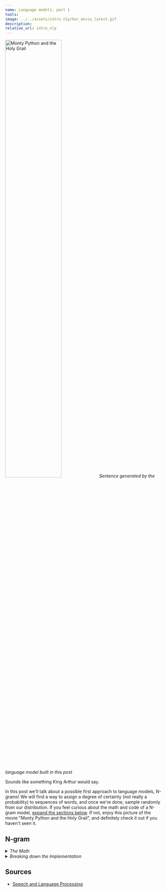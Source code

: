 ```yaml
---
name: Language models, part 1
tools:
image: ../../assets/intro_nlp/her_movie_latest.gif
description:
relative_url: intro_nlp
---
```

<p>
<img src="../../assets/intro_nlp/monty_python_random_sentence.png" style="width: 60%" alt="Monty Python and the Holy Grail" description="Sentence generated by the language model built in this post"><em>Sentence generated by the language model built in this post</em>
</p>

Sounds like something King Arthur would say.

In this post we'll talk about a possible first approach to language models, N-grams!
We will find a way to assign a degree of certainty (not really a probability) to sequences of words, and once we're done, sample randomly from our distribution.
If you feel curious about the math and code of a N-gram model, <ins>expand the sections below</ins>.
If not, enjoy this picture of the movie "Monty Python and the Holy Grail", and definitely check it out if you haven't seen it.

## N-gram
<details closed>
<summary markdown="span"><em>The Math</em></summary>
<br>
A language model is a function that maps a sentence into a degree of certainty. 
Usually we normalize it to be between zero and one, so it resembles a probability but it's not.
A N-gram is the simplest language model, so let's start there.
We also call n-gram a sequence of size n:

$$
\begin{align*}
\vec{w}&=w_{1}^{n}=(w_{1},w_{2},\ldots,w_{n})\\
f(\vec{w})&=p
\end{align*}
$$

The standard way to compute a probability of a sequence of events is through the chain rule:

$$
\begin{align*}
f\left(w_{1}^{n}\right) &=f((w_{1},w_{2},\ldots,w_{N}))\\
&=f\left(w_{1}\right) f\left(w_{2} | w_{1}\right) f\left(w_{3} | w_{1}^{2}\right) \ldots f\left(w_{n} | w_{1}^{n-1}\right) \\
&=\prod_{k=1}^{n} f\left(w_{k} | w_{1}^{k-1}\right)
\end{align*}
$$

How to compute the degree of certainty of a word $w_{k}$ given a context $w_{1}^{k-1}$?
We would have to count how many times the phrase $w_{1}^{k}$ and the context $w_{1}^{k-1}$ were written.

$$
\begin{align*}
f\left(w_{k} | w_{1}^{k-1}\right)&= \frac{C(w_{1}^{k})}{C(w_{1}^{k-1})}
\end{align*}
$$
    
This is impractical since for a good estimate we would need to have a lot of data.

We can also see here that we won't be able to use standard probabilities since we cannot verify the following equality:

$$
\begin{align*}
f(w_{k-1},w_{k})&=f(w_{k-1})f(w_{k}|w_{k-1})\\
&\neq f(w_{k})f(w_{k-1}|w_{k})
\end{align*}
$$

So, we will relax the problem and come up with estimate of $f(w_{k}\|w_{1}^{k-1})$.

$$
\begin{align*}
f\left(w_{n} | w_{1}^{n-1}\right) \approx f\left(w_{n} | w_{n-1}\right)
\end{align*}
$$

Mathematicians call this approximation, Markov's assumption.
The 2-gram model then becomes:

$$
\begin{align*}
f\left(w_{1}^{n}\right) &=\prod_{k=1}^{n} f\left(w_{k} | w_{k-1}\right)
\end{align*}
$$

How do we compute $f\left(w_{k} \| w_{k-1}\right)$?

$$
\begin{align*}
f\left(w_{k} | w_{k-1}\right)&=\frac{C\left(w_{n-1} w_{n}\right)}{\sum_{w} C\left(w_{n-1} w\right)}\\
&=\frac{C(w_{k-1},w_{k})}{C(w_{k-1})}
\end{align*}
$$

Now is a good time to pause for a moment and implement this model.
</details>
<details closed>
<summary markdown="span"><em>Breaking down the Implementation</em></summary>
<br>
Since we are going to represent the text in terms of N-sized sequences, we'll split the text into N-sized lists, and compute their frequencies.
```python
def compute_ngrams(text,n):
    if len(text)!=n:
        return [tuple(text[i:(i+n)]) for i in range(len(text)-n+1)]
    else:
        return [tuple(text)]

def compute_ngram_counts(text,n):
    ngram_counts = Counter(compute_ngrams(text,n))
    context_counts = Counter(compute_ngrams(text,n-1))
    return ngram_counts,context_counts
```

To compute the probability of a given N-gram we just divide its absolute frequency by the frequency of its context.

```python
def compute_ngram_probability(ngram,ngram_counts,context_counts,verbose=False):
    return ngram_counts[ngram]/context_counts[ngram[:len(ngram)-1]]
```

Now we only need a way to sample a sentence from our N-gram model.
We will assume a word is given for the model to complete the rest of the sentence.
We will find the N-grams whose context is the seed word we chose and sample randomly from them.

```python
def sample_word_from_context(context_word,ngram_counts):
    ngrams = list(ngram_counts.keys())
    context_ngrams = np.array([ngram for ngram in ngrams if ngram[0]==context_word])
    next_possible_words = np.array([ngram[1] for ngram in context_ngrams])
    context_probs = np.array([ngram_counts[ngram] for ngram in ngrams if ngram[0]==context_word],dtype='float')
    context_probs/=np.sum(context_probs)
    return np.random.choice(a=next_possible_words,size=1,p=context_probs)[0]
```

Finally we take the sampled word as the next seed word and repeat the process.

```python
def generate_random_sentence(seed_word,ngram_counts,stop_word='.',sentence_max_length=300,):
    sentence = seed_word
    next_word = sample_word_from_context(context_word=seed_word,ngram_counts=ngram_counts)
    sentence += ' '+next_word
    while next_word not in ('.','!','?') and len(sentence.split(' '))<sentence_max_length:
        next_word = sample_word_from_context(context_word=next_word,ngram_counts=ngram_counts)
        sentence += ' '+next_word
    print("Random Sentence:",sentence)
    return None
```

Don't forget you can try out the code using <a href="https://github.com/nunoskew/language-models-part-1" target="_blank">this 'ere jupyter notebook</a>.
</details>

## Sources
* [Speech and Language Processing](https://web.stanford.edu/~jurafsky/slp3/)
